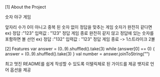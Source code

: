 [1] About the Project


숫자 야구 게임

앞자리 수가 0이 아니고 중복 된 숫자 없이 정답을 맞추는 게임
숫자가 완전히 같다면 ex) 정답 :"123" 입력값 : "123" 정답 게임 종료
완전히 같지 않고 정답에 있는 숫자를 포함하면 볼 선언 ex) 정답 :"132" 입력값 : "123" 정답 게임 종료 -> 1스트라이크 2볼

[2] Features
                    var answer = (0..9).shuffled().take(3)
                    while (answer[0] == 0) {
                        answer = (0..9).shuffled().take(3)
                    }
                    val number = answer.joinToString("")

최고 멋진 README를 쉽게 작성할 수 있도록 이텔릭체로 된 가이드를 제공
뱃지로 언어 옵션을 제공
